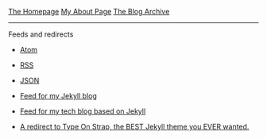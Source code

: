 [The Homepage](/)
[My About Page](/about)
[The Blog Archive](/archive)

<hr>
Feeds and redirects

- <a href="https://coderlg.coding.blog/_feed.atom" target="_blank">Atom</a>

- <a href="https://coderlg.coding.blog/_feed.rss" target="_blank">RSS</a>

- <a href="https://coderlg.coding.blog/_feed.json" target="_blank">JSON</a>

- <a href="https://im-coder-lg.github.io/feed.xml">Feed for my Jekyll blog</a>

- <a href="https://im-coder-lg.github.io/tech/feed.xml">Feed for my tech blog based on Jekyll</a>

- <a href="https://github.com/sylhare/Type-on-Strap">A redirect to Type On Strap, the BEST Jekyll theme you EVER wanted.</a>